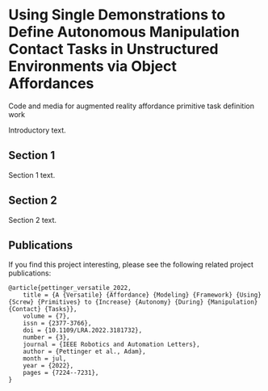 # Using Single Demonstrations to Define Autonomous Manipulation Contact Tasks in Unstructured Environments via Object Affordances

Code and media for augmented reality affordance primitive task definition work

Introductory text.

## Section 1
Section 1 text.

## Section 2
Section 2 text.

## Publications
If you find this project interesting, please see the following related project publications:

```
@article{pettinger_versatile_2022,
	title = {A {Versatile} {Affordance} {Modeling} {Framework} {Using} {Screw} {Primitives} to {Increase} {Autonomy} {During} {Manipulation} {Contact} {Tasks}},
	volume = {7},
	issn = {2377-3766},
	doi = {10.1109/LRA.2022.3181732},
	number = {3},
	journal = {IEEE Robotics and Automation Letters},
	author = {Pettinger et al., Adam},
	month = jul,
	year = {2022},
	pages = {7224--7231},
}
```
